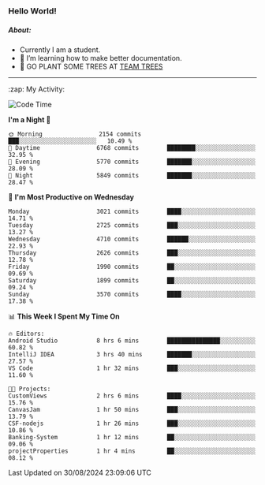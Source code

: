 ### Hello World!

##### About:
- Currently I am a student.
- 🌱 I’m learning how to make better documentation.
- 🌱 GO PLANT SOME TREES AT [TEAM TREES](https://teamtrees.org/)

---
  <summary>:zap: My Activity:</summary>
  
<!--START_SECTION:waka-->
![Code Time](http://img.shields.io/badge/Code%20Time-1%2C427%20hrs%2056%20mins-blue)

**I'm a Night 🦉** 

```text
🌞 Morning                2154 commits        ███░░░░░░░░░░░░░░░░░░░░░░   10.49 % 
🌆 Daytime                6768 commits        ████████░░░░░░░░░░░░░░░░░   32.95 % 
🌃 Evening                5770 commits        ███████░░░░░░░░░░░░░░░░░░   28.09 % 
🌙 Night                  5849 commits        ███████░░░░░░░░░░░░░░░░░░   28.47 % 
```
📅 **I'm Most Productive on Wednesday** 

```text
Monday                   3021 commits        ████░░░░░░░░░░░░░░░░░░░░░   14.71 % 
Tuesday                  2725 commits        ███░░░░░░░░░░░░░░░░░░░░░░   13.27 % 
Wednesday                4710 commits        ██████░░░░░░░░░░░░░░░░░░░   22.93 % 
Thursday                 2626 commits        ███░░░░░░░░░░░░░░░░░░░░░░   12.78 % 
Friday                   1990 commits        ██░░░░░░░░░░░░░░░░░░░░░░░   09.69 % 
Saturday                 1899 commits        ██░░░░░░░░░░░░░░░░░░░░░░░   09.24 % 
Sunday                   3570 commits        ████░░░░░░░░░░░░░░░░░░░░░   17.38 % 
```


📊 **This Week I Spent My Time On** 

```text
🔥 Editors: 
Android Studio           8 hrs 6 mins        ███████████████░░░░░░░░░░   60.82 % 
IntelliJ IDEA            3 hrs 40 mins       ███████░░░░░░░░░░░░░░░░░░   27.57 % 
VS Code                  1 hr 32 mins        ███░░░░░░░░░░░░░░░░░░░░░░   11.60 % 

🐱‍💻 Projects: 
CustomViews              2 hrs 6 mins        ████░░░░░░░░░░░░░░░░░░░░░   15.76 % 
CanvasJam                1 hr 50 mins        ███░░░░░░░░░░░░░░░░░░░░░░   13.79 % 
CSF-nodejs               1 hr 26 mins        ███░░░░░░░░░░░░░░░░░░░░░░   10.86 % 
Banking-System           1 hr 12 mins        ██░░░░░░░░░░░░░░░░░░░░░░░   09.06 % 
projectProperties        1 hr 4 mins         ██░░░░░░░░░░░░░░░░░░░░░░░   08.12 % 
```


 Last Updated on 30/08/2024 23:09:06 UTC
<!--END_SECTION:waka-->
